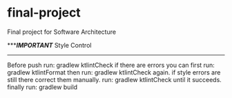 # final-project
Final project for Software Architecture

******************IMPORTANT***************
                Style Control
******************************************

Before push run:
    gradlew ktlintCheck
if there are errors you can first run:
    gradlew ktlintFormat
then run: gradlew ktlintCheck again. if style errors are still there correct them manually.
run: gradlew ktlintCheck until it succeeds.
finally run:
    gradlew build